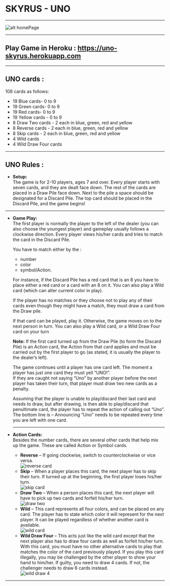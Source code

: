 
# SKYRUS - UNO
___
 ![alt homePage](https://hips.hearstapps.com/hmg-prod.s3.amazonaws.com/images/uno-1516103038.jpg?crop=1.00xw:0.893xh;0,0.0609xh&resize=480:*) 

---
 ## Play Game in Heroku : https://uno-skyrus.herokuapp.com
___
## UNO cards :
108 cards as follows:
* 19 Blue cards- 0 to 9
* 19 Green cards- 0 to 9
* 19 Red cards- 0 to 9
* 19 Yellow cards - 0 to 9
* 8 Draw Two cards - 2 each in blue, green, red and yellow
* 8 Reverse cards - 2 each in blue, green, red and yellow
* 8 Skip cards - 2 each in blue, green, red and yellow
* 4 Wild cards
* 4 Wild Draw Four cards
___
## UNO Rules :
* **Setup:** <br />
    The game is for 2-10 players, ages 7 and over. Every player starts with seven cards, and they are dealt face down. The rest of the cards are placed in a Draw Pile face down. Next to the pile a space should be designated for a Discard Pile. The top card should be placed in the Discard Pile, and the game begins!
___ 

* **Game Play:** <br />
    The first player is normally the player to the left of the dealer (you can also choose the youngest player) and gameplay usually follows a clockwise direction. Every player views his/her cards and tries to match the card in the Discard Pile.

    You have to match either by the :<br />
    * number 
    * color
    * symbol/Action.<br />
    
    For instance, if the Discard Pile has a red card that is an 8 you have to place either a red card or a card with an 8 on it. You can also play a Wild card (which can alter current color in play).
    
    If the player has no matches or they choose not to play any of their cards even though they might have a match, they must draw a card from the Draw pile.
    
    If that card can be played, play it. 
    Otherwise, the game moves on to the next person in turn. 
    You can also play a Wild card, or a Wild Draw Four card on your turn
    
    **Note:** If the first card turned up from the Draw Pile (to form the Discard Pile) is an Action card, the Action from that card applies and must be carried out by the first player to go (as stated, it is usually the player to the dealer’s left).
    
    The game continues until a player has one card left. The moment a player has just one card they must yell “UNO!”.<br /> 
    If they are caught not saying “Uno” by another player before the next player has taken their turn, that player must draw two new cards as a penalty. 
    
    Assuming that the player is unable to play/discard their last card and needs to draw, but after drawing, is then able to play/discard that penultimate card, the player has to repeat the action of calling out “Uno”. 
    The bottom line is – Announcing “Uno” needs to be repeated every time you are left with one card.
    
    ___
 * **Action Cards:** <br />
    Besides the number cards, there are several other cards that help mix up the game. These are called Action or Symbol cards.
    * **Reverse** – If going clockwise, switch to counterclockwise or vice versa. <br />
![reverse card](http://1.bp.blogspot.com/-9C9F1T490OA/UaxfQ9d-ViI/AAAAAAAATAw/OiTdrzLhx4k/s1600/2.png)
    * **Skip** – When a player places this card, the next player has to skip their turn. If turned up at the beginning, the first player loses his/her turn.<br />
    ![skip card](http://unoonline.net/wp-content/uploads/2017/09/2.png)
    * **Draw Two** – When a person places this card, the next player will have to pick up two cards and forfeit his/her turn.<br />
    ![draw two](https://encrypted-tbn0.gstatic.com/images?q=tbn:ANd9GcRl0Kmf_155L__3a24t53ApMrdQaJ80UbzGKqONqv-JsFkV4tt6)
    * **Wild** – This card represents all four colors, and can be placed on any card. The player has to state which color it will represent for the next player. It can be played regardless of whether another card is available.<br />
    ![wild card](http://nyislesblog.com/wp-content/uploads/2017/02/Card-Wild.png)
    * **Wild Draw Four** – This acts just like the wild card except that the next player also has to draw four cards as well as forfeit his/her turn. With this card, you must have no other alternative cards to play that matches the color of the card previously played. If you play this card illegally, you may be challenged by the other player to show your hand to him/her. If guilty, you need to draw 4 cards. If not, the challenger needs to draw 6 cards instead.<br />
    ![wild draw 4](https://encrypted-tbn0.gstatic.com/images?q=tbn:ANd9GcQzDwZyi4WiVJCuqsD27vSBPEPIZKE-B-WUKW2dS1_5pJSblXaw)
___
